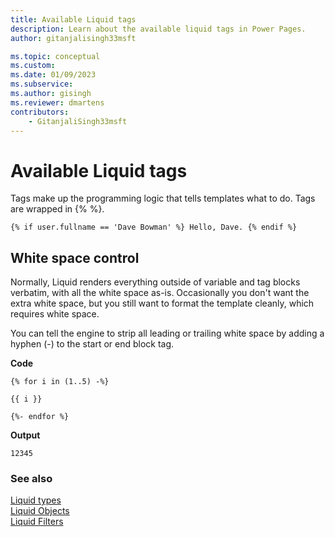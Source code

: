 ```yaml
---
title: Available Liquid tags
description: Learn about the available liquid tags in Power Pages.
author: gitanjalisingh33msft

ms.topic: conceptual
ms.custom: 
ms.date: 01/09/2023
ms.subservice:
ms.author: gisingh
ms.reviewer: dmartens
contributors:
    - GitanjaliSingh33msft
---
```


# Available Liquid tags

Tags make up the programming logic that tells templates what to do. Tags are wrapped in {% %}.

```
{% if user.fullname == 'Dave Bowman' %} Hello, Dave. {% endif %}
```

## White space control

Normally, Liquid renders everything outside of variable and tag blocks verbatim, with all the white space as-is. Occasionally you don't want the extra white space, but you still want to format the template cleanly, which requires white space.

You can tell the engine to strip all leading or trailing white space by adding a hyphen (-) to the start or end block tag.

**Code**

```
{% for i in (1..5) -%}

{{ i }}

{%- endfor %}
```

**Output**

```
12345
```
### See also

[Liquid types](liquid-types.md)  
[Liquid Objects](liquid-objects.md)  
[Liquid Filters](liquid-filters.md) 


